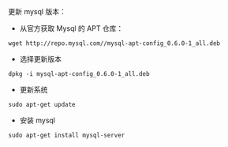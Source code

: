 更新 mysql 版本：

- 从官方获取 Mysql 的 APT 仓库：

```
wget http://repo.mysql.com//mysql-apt-config_0.6.0-1_all.deb
```

- 选择更新版本

```
dpkg -i mysql-apt-config_0.6.0-1_all.deb
```

- 更新系统

```
sudo apt-get update
```

- 安装 mysql

```
sudo apt-get install mysql-server
```